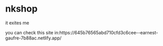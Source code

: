# nkshop
<p>it exites me <p>
  you can check this site in:https://645b76565abd710cfd3c6cee--earnest-gaufre-7b88ac.netlify.app/
